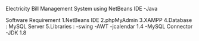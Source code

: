 Electricity Bill Management System using NetBeans IDE -Java

Software Requirement
1.NetBeans IDE
2.phpMyAdmin
3.XAMPP
4.Database : MySQL Server
5.Libraries : -swing
              -AWT
              -jcalendar 1.4
              -MySQL Connector
              -JDK 1.8
